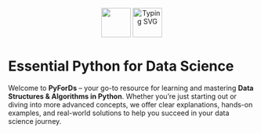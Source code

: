 <p align="center"> 
  <img src="https://github.com/user-attachments/assets/0e460b32-ac3e-4b81-b77d-1ddd8a3b26c9" width="60px"/> 
  <img src="https://readme-typing-svg.demolab.com?font=Fira+Code&weight=600&size=18&pause=1000&color=866EE7&center=true&vCenter=true&width=435&lines=Essential+Python+For+Data+Science" height="60px" alt="Typing SVG" />
</p>

# Essential Python for Data Science

Welcome to **PyForDs** – your go-to resource for learning and mastering **Data Structures & Algorithms in Python**. Whether you’re just starting out or diving into more advanced concepts, we offer clear explanations, hands-on examples, and real-world solutions to help you succeed in your data science journey.
